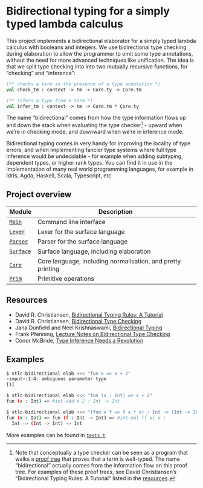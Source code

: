 # Bidirectional typing for a simply typed lambda calculus

This project implements a bidirectional elaborator for a simply typed lambda
calculus with booleans and integers. We use bidirectional type checking during
elaboration to allow the programmer to omit some type annotations, without
the need for more advanced techniques like unification. The idea is that we
split type checking into into two mutually recursive functions, for “checking”
and “inference”:

<!-- $MDX skip -->
```ocaml
(** checks a term in the presence of a type annotation *)
val check_tm : context -> tm -> Core.ty -> Core.tm

(** infers a type from a term *)
val infer_tm : context -> tm -> Core.tm * Core.ty
```

The name “bidirectional” comes from how the type information flows up and down
the stack when evaluating the type checker[^1] - upward when we’re in checking mode,
and downward when we’re in inference mode.

Bidirectional typing comes in very handy for improving the locality of type
errors, and when implementing fancier type systems where full type inference
would be undecidable - for example when adding subtyping, dependent types, or
higher rank types. You can find it in use in the implementation of many
real world programming languages, for example in Idris, Agda, Haskell, Scala,
Typescript, etc.

## Project overview

| Module        | Description                             |
| ------------- | --------------------------------------- |
| [`Main`]      | Command line interface                  |
| [`Lexer`]     | Lexer for the surface language          |
| [`Parser`]    | Parser for the surface language         |
| [`Surface`]   | Surface language, including elaboration |
| [`Core`]      | Core language, including normalisation, and pretty printing |
| [`Prim`]      | Primitive operations                    |

[`Main`]: ./main.ml
[`Lexer`]: ./lexer.ml
[`Parser`]: ./parser.mly
[`Surface`]: ./surface.ml
[`Core`]: ./core.ml
[`Prim`]: ./prim.ml

## Resources

- David R. Christiansen, [Bidirectional Typing Rules: A Tutorial](https://davidchristiansen.dk/tutorials/bidirectional.pdf)
- David R. Christiansen, [Bidirectional Type Checking](https://www.youtube.com/watch?v=utyBNDj7s2w)
- Jana Dunfield and Neel Krishnaswami, [Bidirectional Typing](https://dl.acm.org/doi/10.1145/3450952)
- Frank Pfenning, [Lecture Notes on Bidirectional Type Checking](https://www.cs.cmu.edu/~fp/courses/15312-f04/handouts/15-bidirectional.pdf)
- Conor McBride, [Type Inference Needs a Revolution](https://www.youtube.com/watch?v=ad4BVmPni7A)

## Examples

```sh
$ stlc-bidirectional elab <<< "fun x => x + 2"
<input>:1:4: ambiguous parameter type
[1]
```

```sh
$ stlc-bidirectional elab <<< "fun (x : Int) => x + 2"
fun (x : Int) => #int-add x 2 : Int -> Int
```

```sh
$ stlc-bidirectional elab <<< "(fun x f => f x * x) : Int -> (Int -> Int) -> Int"
fun (x : Int) => fun (f : Int -> Int) => #int-mul (f x) x :
  Int -> (Int -> Int) -> Int
```

More examples can be found in [`tests.t`](tests.t).

[^1]: Note that conceptually a type checker can be seen as a program that walks
      a [proof tree](https://en.wikipedia.org/wiki/Natural_deduction#Gentzen's_tree_notation)
      that proves that a term is well-typed. The name “bidirectional” actually
      comes from the information flow on this proof tree. For examples of these
      proof trees, see David Christiansen’s “Bidirectional Typing Rules: A
      Tutorial” listed in the [resources](#resources).
